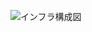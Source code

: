 ![インフラ構成図](https://user-images.githubusercontent.com/71884766/121543012-8f41b600-ca43-11eb-8e9d-a4f7e8b82d40.png)
